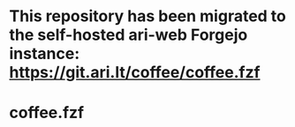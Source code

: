 # This repository has been migrated to the self-hosted ari-web Forgejo instance: <https://git.ari.lt/coffee/coffee.fzf>
# coffee.fzf